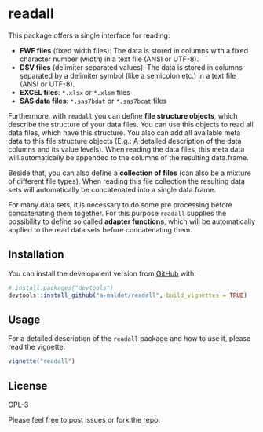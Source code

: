 
<!-- README.md is generated from README.Rmd. Please edit that file -->

# readall

<!-- badges: start -->

<!-- badges: end -->

This package offers a single interface for reading:

  - **FWF files** (fixed width files): The data is stored in columns
    with a fixed character number (width) in a text file (ANSI or
    UTF-8).
  - **DSV files** (delimiter separated values): The data is stored in
    columns separated by a delimiter symbol (like a semicolon etc.) in a
    text file (ANSI or UTF-8).
  - **EXCEL files**: `*.xlsx` or `*.xlsm` files
  - **SAS data files**: `*.sas7bdat` or `*.sas7bcat` files

Furthermore, with `readall` you can define **file structure objects**,
which describe the structure of your data files. You can use this
objects to read all data files, which have this structure. You also can
add all available meta data to this file structure objects (E.g.: A
detailed description of the data columns and its value levels). When
reading the data files, this meta data will automatically be appended to
the columns of the resulting data.frame.

Beside that, you can also define a **collection of files** (can also be
a mixture of different file types). When reading this file collection
the resulting data sets will automatically be concatenated into a single
data.frame.

For many data sets, it is necessary to do some pre processing before
concatenating them together. For this purpose `readall` supplies the
possibility to define so called **adapter functions**, which will be
automatically applied to the read data sets before concatenating them.

## Installation

You can install the development version from
[GitHub](https://github.com/) with:

``` r
# install.packages("devtools")
devtools::install_github("a-maldet/readall", build_vignettes = TRUE)
```

## Usage

For a detailed description of the `readall` package and how to use it,
please read the vignette:

``` r
vignette("readall")
```

## License

GPL-3

Please feel free to post issues or fork the repo.
